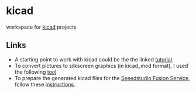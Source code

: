 kicad
=====
workspace for [kicad](http://www.kicad-pcb.org/) projects

Links
-----
* A starting point to work with kicad could be the the linked [tutorial](http://store.curiousinventor.com/guides/kicad).
* To convert pictures to silkscreen graphics (in kicad_mod format), I used the following [tool](http://img2mod.wayneandlayne.com/)
* To prepare the generated kicad files for the [Seeedstudio Fusion Service](http://www.seeedstudio.com/service/index.php?r=pcb), follow these [instructions](http://koblents.com/Ches/Original-Work/46-KiCAD---Seeedstudio-Fusion--Getting-Started/).  
